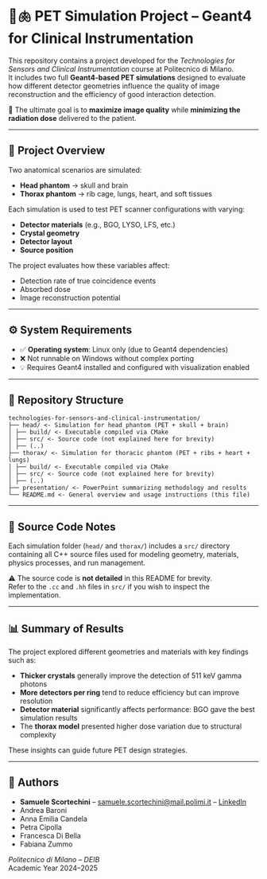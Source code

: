 # 🧠🫁 PET Simulation Project – Geant4 for Clinical Instrumentation

This repository contains a project developed for the *Technologies for Sensors and Clinical Instrumentation* course at Politecnico di Milano.  
It includes two full **Geant4-based PET simulations** designed to evaluate how different detector geometries influence the quality of image reconstruction and the efficiency of good interaction detection.

🎯 The ultimate goal is to **maximize image quality** while **minimizing the radiation dose** delivered to the patient.

---

## 🧪 Project Overview

Two anatomical scenarios are simulated:

- **Head phantom** → skull and brain  
- **Thorax phantom** → rib cage, lungs, heart, and soft tissues  

Each simulation is used to test PET scanner configurations with varying:

- **Detector materials** (e.g., BGO, LYSO, LFS, etc.)
- **Crystal geometry**
- **Detector layout**
- **Source position**

The project evaluates how these variables affect:

- Detection rate of true coincidence events
- Absorbed dose
- Image reconstruction potential

---

## ⚙️ System Requirements

- ✅ **Operating system**: Linux only (due to Geant4 dependencies)
- ❌ Not runnable on Windows without complex porting
- 💡 Requires Geant4 installed and configured with visualization enabled

---

## 📁 Repository Structure

```plaintext
technologies-for-sensors-and-clinical-instrumentation/
├── head/ <- Simulation for head phantom (PET + skull + brain)
│ ├── build/ <- Executable compiled via CMake
│ ├── src/ <- Source code (not explained here for brevity)
│ ├── (..)
├── thorax/ <- Simulation for thoracic phantom (PET + ribs + heart + lungs)
│ ├── build/ <- Executable compiled via CMake
│ ├── src/ <- Source code (not explained here for brevity)
│ ├── (..)
├── presentation/ <- PowerPoint summarizing methodology and results
└── README.md <- General overview and usage instructions (this file)
```

---

## 📄 Source Code Notes

Each simulation folder (`head/` and `thorax/`) includes a `src/` directory containing all C++ source files used for modeling geometry, materials, physics processes, and run management.

⚠️ The source code is **not detailed** in this README for brevity.  
Refer to the `.cc` and `.hh` files in `src/` if you wish to inspect the implementation.

---

## 📊 Summary of Results

The project explored different geometries and materials with key findings such as:

- **Thicker crystals** generally improve the detection of 511 keV gamma photons
- **More detectors per ring** tend to reduce efficiency but can improve resolution
- **Detector material** significantly affects performance: BGO gave the best simulation results
- The **thorax model** presented higher dose variation due to structural complexity

These insights can guide future PET design strategies.

---

## 👥 Authors

- **Samuele Scortechini** – [samuele.scortechini@mail.polimi.it](mailto:samuele.scortechini@mail.polimi.it) – [LinkedIn](https://www.linkedin.com/in/samuele-scortechini-12june2001/)
- Andrea Baroni  
- Anna Emilia Candela  
- Petra Cipolla  
- Francesca Di Bella  
- Fabiana Zummo  

*Politecnico di Milano – DEIB*  
Academic Year 2024–2025
